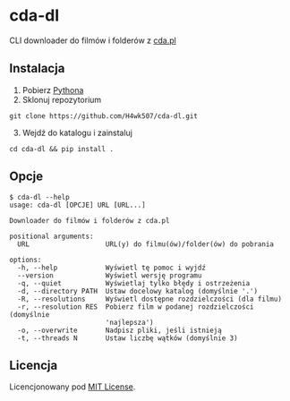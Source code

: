 # cda-dl

CLI downloader do filmów i folderów z [cda.pl](https://www.cda.pl/)

## Instalacja

1. Pobierz [Pythona](https://www.python.org/downloads/)
2. Sklonuj repozytorium

```
git clone https://github.com/H4wk507/cda-dl.git
```

3. Wejdź do katalogu i zainstaluj

```
cd cda-dl && pip install .
```

## Opcje

```
$ cda-dl --help
usage: cda-dl [OPCJE] URL [URL...]

Downloader do filmów i folderów z cda.pl

positional arguments:
  URL                   URL(y) do filmu(ów)/folder(ów) do pobrania

options:
  -h, --help            Wyświetl tę pomoc i wyjdź
  --version             Wyświetl wersję programu
  -q, --quiet           Wyświetlaj tylko błędy i ostrzeżenia
  -d, --directory PATH  Ustaw docelowy katalog (domyślnie '.')
  -R, --resolutions     Wyświetl dostępne rozdzielczości (dla filmu)
  -r, --resolution RES  Pobierz film w podanej rozdzielczości (domyślnie
                        'najlepsza')
  -o, --overwrite       Nadpisz pliki, jeśli istnieją
  -t, --threads N       Ustaw liczbę wątków (domyślnie 3)
```

## Licencja

Licencjonowany pod [MIT License](./LICENSE).
